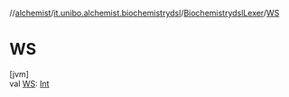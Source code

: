 //[alchemist](../../../index.md)/[it.unibo.alchemist.biochemistrydsl](../index.md)/[BiochemistrydslLexer](index.md)/[WS](-w-s.md)

# WS

[jvm]\
val [WS](-w-s.md): [Int](https://kotlinlang.org/api/latest/jvm/stdlib/kotlin/-int/index.html)
